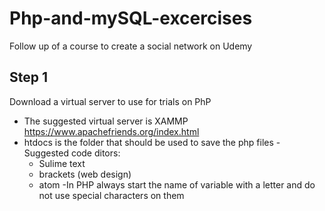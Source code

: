 # Php-and-mySQL-excercises
Follow up of a course to create a social network on Udemy

## Step 1
Download a virtual server to use for trials on PhP
- The suggested virtual server is XAMMP https://www.apachefriends.org/index.html
- htdocs is the folder that should be used to save the php files
-Suggested code ditors:
  - Sulime text
  - brackets (web design)
  - atom
-In PHP always start the name of variable with a letter and do not use special characters on them
